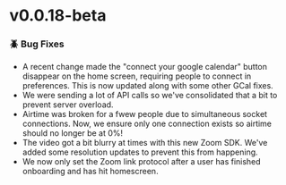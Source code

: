 # v0.0.18-beta

### 🪲 Bug Fixes
 - A recent change made the "connect your google calendar" button disappear on the home screen, requiring people to connect in preferences. This is now updated along with some other GCal fixes.
 - We were sending a lot of API calls so we've consolidated that a bit to prevent server overload.
 - Airtime was broken for a fwew people due to simultaneous socket connections. Now, we ensure only one connection exists so airtime should no longer be at 0%!
 - The video got a bit blurry at times with this new Zoom SDK. We've added some resolution updates to prevent this from happening.
 - We now only set the Zoom link protocol after a user has finished onboarding and has hit homescreen.
